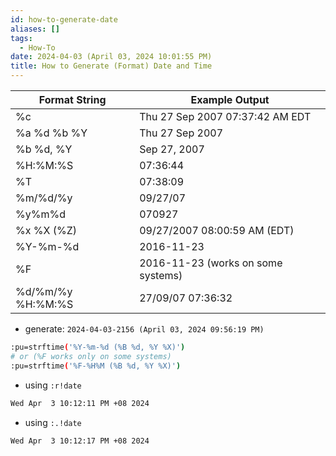 ```yaml
---
id: how-to-generate-date
aliases: []
tags:
  - How-To
date: 2024-04-03 (April 03, 2024 10:01:55 PM)
title: How to Generate (Format) Date and Time
---
```


|   Format String   |         Example Output               |
| ----------------- | ---------------------------------    |
| %c                | Thu 27 Sep 2007 07:37:42 AM EDT      |
| %a %d %b %Y       | Thu 27 Sep 2007                      |
| %b %d, %Y         | 	Sep 27, 2007                       |
| %H:%M:%S          | 	07:36:44                           |
| %T                | 	07:38:09                           |
| %m/%d/%y          | 	09/27/07                           |
| %y%m%d            | 	070927                             |
| %x  %X (%Z)       | 	09/27/2007 08:00:59 AM (EDT)       |
| %Y-%m-%d          | 	2016-11-23                         |
| %F                | 	2016-11-23 (works on some systems) |
| %d/%m/%y %H:%M:%S | 	27/09/07 07:36:32                  |

- generate: `2024-04-03-2156 (April 03, 2024 09:56:19 PM)`
```bash
:pu=strftime('%Y-%m-%d (%B %d, %Y %X)')
# or (%F works only on some systems)
:pu=strftime('%F-%H%M (%B %d, %Y %X)')
```

- using `:r!date`
```bash
Wed Apr  3 10:12:11 PM +08 2024
```

- using `:.!date`
```bash
Wed Apr  3 10:12:17 PM +08 2024
```

